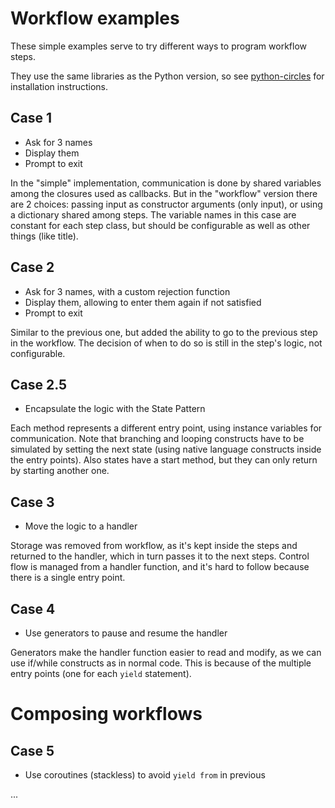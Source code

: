 # Workflow examples

These simple examples serve to try different ways to program workflow steps.

They use the same libraries as the Python version, so see [python-circles](../python-circles) for installation instructions.

## Case 1

- Ask for 3 names
- Display them
- Prompt to exit

In the "simple" implementation, communication is done by shared variables among the closures used as callbacks.
But in the "workflow" version there are 2 choices: passing input as constructor arguments (only input), or using a dictionary shared among steps.
The variable names in this case are constant for each step class, but should be configurable as well as other things (like title).

## Case 2

- Ask for 3 names, with a custom rejection function
- Display them, allowing to enter them again if not satisfied
- Prompt to exit

Similar to the previous one, but added the ability to go to the previous step in the workflow.
The decision of when to do so is still in the step's logic, not configurable.

## Case 2.5

- Encapsulate the logic with the State Pattern

Each method represents a different entry point, using instance variables for communication. Note that branching and looping constructs have to be simulated by setting the next state (using native language constructs inside the entry points). Also states have a start method, but they can only return by starting another one.

## Case 3

- Move the logic to a handler

Storage was removed from workflow, as it's kept inside the steps and returned to the handler, which in turn passes it to the next steps.
Control flow is managed from a handler function, and it's hard to follow because there is a single entry point.

## Case 4

- Use generators to pause and resume the handler

Generators make the handler function easier to read and modify, as we can use if/while constructs as in normal code.
This is because of the multiple entry points (one for each `yield` statement).

# Composing workflows

## Case 5

- Use coroutines (stackless) to avoid `yield from` in previous

...
